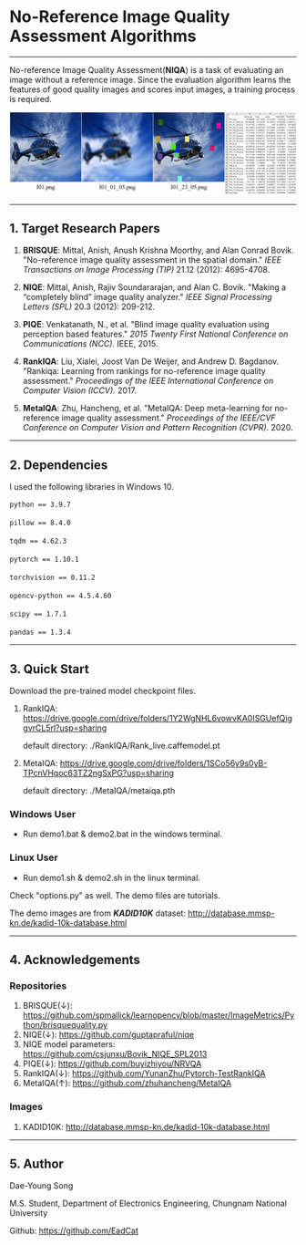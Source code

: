 # No-Reference Image Quality Assessment Algorithms

---


No-reference Image Quality Assessment(**NIQA**) is a task of evaluating an image without a reference image. Since the evaluation algorithm learns the features of good quality images and scores input images, a training process is required.

![Teaser](./Teaser.png)


---

## 1. Target Research Papers

1. **BRISQUE**: Mittal, Anish, Anush Krishna Moorthy, and Alan Conrad Bovik. "No-reference image quality assessment in the spatial domain." _IEEE Transactions on Image Processing (TIP)_ 21.12 (2012): 4695-4708.

2. **NIQE**: Mittal, Anish, Rajiv Soundararajan, and Alan C. Bovik. "Making a “completely blind” image quality analyzer." _IEEE Signal Processing Letters (SPL)_ 20.3 (2012): 209-212.

3. **PIQE**: Venkatanath, N., et al. "Blind image quality evaluation using perception based features." _2015 Twenty First National Conference on Communications (NCC)._ IEEE, 2015.

4. **RankIQA**: Liu, Xialei, Joost Van De Weijer, and Andrew D. Bagdanov. "Rankiqa: Learning from rankings for no-reference image quality assessment." _Proceedings of the IEEE International Conference on Computer Vision (ICCV)._ 2017.

5. **MetaIQA**: Zhu, Hancheng, et al. "MetaIQA: Deep meta-learning for no-reference image quality assessment." _Proceedings of the IEEE/CVF Conference on Computer Vision and Pattern Recognition (CVPR)._ 2020.

---
## 2. Dependencies
I used the following libraries in Windows 10.
```
python == 3.9.7

pillow == 8.4.0

tqdm == 4.62.3

pytorch == 1.10.1

torchvision == 0.11.2

opencv-python == 4.5.4.60

scipy == 1.7.1

pandas == 1.3.4
```
---

## 3. Quick Start

Download the pre-trained model checkpoint files.

1. RankIQA: https://drive.google.com/drive/folders/1Y2WgNHL6vowvKA0ISGUefQiggvrCL5rl?usp=sharing

    default directory: ./RankIQA/Rank_live.caffemodel.pt

2. MetaIQA: https://drive.google.com/drive/folders/1SCo56y9s0yB-TPcnVHqoc63TZ2ngSxPG?usp=sharing

    default directory: ./MetaIQA/metaiqa.pth

### Windows User

- Run demo1.bat & demo2.bat in the windows terminal.

### Linux User

- Run demo1.sh & demo2.sh in the linux terminal.

Check "options.py" as well. The demo files are tutorials.

The demo images are from **_KADID10K_** dataset: http://database.mmsp-kn.de/kadid-10k-database.html

---
## 4. Acknowledgements

### Repositories

1. BRISQUE(&darr;): https://github.com/spmallick/learnopencv/blob/master/ImageMetrics/Python/brisquequality.py
2. NIQE(&darr;): https://github.com/guptapraful/niqe
3. NIQE model parameters: https://github.com/csjunxu/Bovik_NIQE_SPL2013
4. PIQE(&darr;): https://github.com/buyizhiyou/NRVQA
5. RankIQA(&darr;): https://github.com/YunanZhu/Pytorch-TestRankIQA
6. MetaIQA(&uarr;): https://github.com/zhuhancheng/MetaIQA

### Images
1. KADID10K: http://database.mmsp-kn.de/kadid-10k-database.html

---
## 5. Author

Dae-Young Song

M.S. Student, Department of Electronics Engineering, Chungnam National University

Github: https://github.com/EadCat